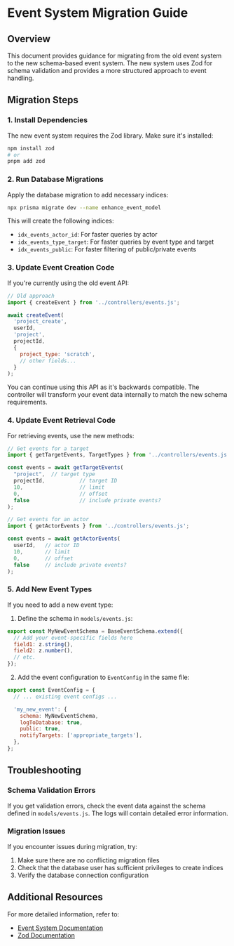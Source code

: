 # Event System Migration Guide

## Overview

This document provides guidance for migrating from the old event system to the new schema-based event system. The new system uses Zod for schema validation and provides a more structured approach to event handling.

## Migration Steps

### 1. Install Dependencies

The new event system requires the Zod library. Make sure it's installed:

```bash
npm install zod
# or
pnpm add zod
```

### 2. Run Database Migrations

Apply the database migration to add necessary indices:

```bash
npx prisma migrate dev --name enhance_event_model
```

This will create the following indices:
- `idx_events_actor_id`: For faster queries by actor
- `idx_events_type_target`: For faster queries by event type and target
- `idx_events_public`: For faster filtering of public/private events

### 3. Update Event Creation Code

If you're currently using the old event API:

```javascript
// Old approach
import { createEvent } from '../controllers/events.js';

await createEvent(
  'project_create',
  userId,
  'project',
  projectId,
  {
    project_type: 'scratch',
    // other fields...
  }
);
```

You can continue using this API as it's backwards compatible. The controller will transform your event data internally to match the new schema requirements.

### 4. Update Event Retrieval Code

For retrieving events, use the new methods:

```javascript
// Get events for a target
import { getTargetEvents, TargetTypes } from '../controllers/events.js';

const events = await getTargetEvents(
  "project",  // target type
  projectId,           // target ID
  10,                  // limit
  0,                   // offset
  false                // include private events?
);

// Get events for an actor
import { getActorEvents } from '../controllers/events.js';

const events = await getActorEvents(
  userId,   // actor ID
  10,       // limit
  0,        // offset
  false     // include private events?
);
```

### 5. Add New Event Types

If you need to add a new event type:

1. Define the schema in `models/events.js`:

```javascript
export const MyNewEventSchema = BaseEventSchema.extend({
  // Add your event-specific fields here
  field1: z.string(),
  field2: z.number(),
  // etc.
});
```

2. Add the event configuration to `EventConfig` in the same file:

```javascript
export const EventConfig = {
  // ... existing event configs ...

  'my_new_event': {
    schema: MyNewEventSchema,
    logToDatabase: true,
    public: true,
    notifyTargets: ['appropriate_targets'],
  },
};
```

## Troubleshooting

### Schema Validation Errors

If you get validation errors, check the event data against the schema defined in `models/events.js`. The logs will contain detailed error information.

### Migration Issues

If you encounter issues during migration, try:

1. Make sure there are no conflicting migration files
2. Check that the database user has sufficient privileges to create indices
3. Verify the database connection configuration

## Additional Resources

For more detailed information, refer to:
- [Event System Documentation](./events-system.md)
- [Zod Documentation](https://github.com/colinhacks/zod)